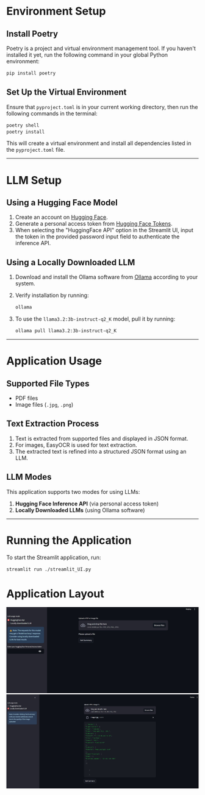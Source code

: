 # Environment Setup

## Install Poetry
Poetry is a project and virtual environment management tool. If you haven't installed it yet, run the following command in your global Python environment:

```bash
pip install poetry
```

## Set Up the Virtual Environment
Ensure that `pyproject.toml` is in your current working directory, then run the following commands in the terminal:

```bash
poetry shell
poetry install
```

This will create a virtual environment and install all dependencies listed in the `pyproject.toml` file.

---

# LLM Setup

## Using a Hugging Face Model
1. Create an account on [Hugging Face](https://huggingface.co/).
2. Generate a personal access token from [Hugging Face Tokens](https://huggingface.co/settings/tokens).
3. When selecting the "HuggingFace API" option in the Streamlit UI, input the token in the provided password input field to authenticate the inference API.

## Using a Locally Downloaded LLM
1. Download and install the Ollama software from [Ollama](https://ollama.com/) according to your system.
2. Verify installation by running:

   ```bash
   ollama
   ```

3. To use the `llama3.2:3b-instruct-q2_K` model, pull it by running:

   ```bash
   ollama pull llama3.2:3b-instruct-q2_K
   ```

---

# Application Usage

## Supported File Types
- PDF files
- Image files (`.jpg`, `.png`)

## Text Extraction Process
1. Text is extracted from supported files and displayed in JSON format.
2. For images, EasyOCR is used for text extraction.
3. The extracted text is refined into a structured JSON format using an LLM.

## LLM Modes
This application supports two modes for using LLMs:
1. **Hugging Face Inference API** (via personal access token)
2. **Locally Downloaded LLMs** (using Ollama software)

---

# Running the Application
To start the Streamlit application, run:

```bash
streamlit run ./streamlit_UI.py
```
# Application Layout

![Application Screenshot](images/app.jpg)
![Local LLM Screenshot](images/app2.jpg)
